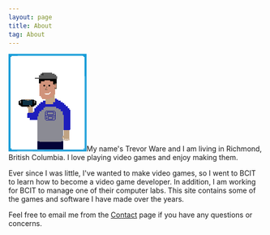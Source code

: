 ```yaml
---
layout: page
title: About
tag: About
---
```


<img id="aboutimg" src="/assets/icons/about.png" width="154" height="192" />My name's Trevor Ware and I am living in Richmond, British Columbia. I love playing video games and enjoy making them.

Ever since I was little, I've wanted to make video games, so I went to BCIT to learn how to become a video game developer. In addition, I am working for BCIT to manage one of their computer labs. This site contains some of the games and software I have made over the years.

Feel free to email me from the <a href="{{ site.Contact }}">Contact</a> page if you have any questions or concerns.
<br>
<br>